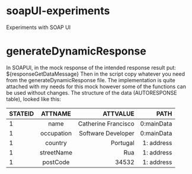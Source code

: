 # soapUI-experiments
Experiments with SOAP UI

# generateDynamicResponse

In SOAPUI, in the mock response of the intended response result put:
${responseGetDataMessage} 
Then in the script copy whatever you need from the generateDynamicResponse file. The implementation is quite attached with my needs for this mock however some of the functions can be used without changes. 
The structure of the data (AUTORESPONSE table), looked like this:

| STATEID       | ATTNAME       | ATTVALUE  | PATH  |
| ------------- |:-------------:| -----:| -----:|
| 1      | name | Catherine Francisco | 0:mainData |
| 1      | occupation      |   Software Developer | 0:mainData |
| 1 | country      |    Portugal | 1: address|
| 1 | streetName     |  Rua | 1: address|
| 1 | postCode      |    34532 | 1: address|
